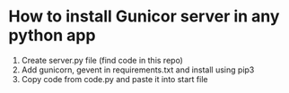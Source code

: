 # How to install Gunicor server in any python app
1. Create server.py file (find code in this repo)
2. Add gunicorn, gevent in requirements.txt and install using pip3
3. Copy code from code.py and paste it into start file

